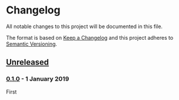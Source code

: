 <!-- markdownlint-disable no-duplicate-header -->

# Changelog

All notable changes to this project will be documented in this file.

The format is based on [Keep a Changelog](http://keepachangelog.com/en/1.0.0/)
and this project adheres to [Semantic Versioning](http://semver.org/spec/v2.0.0.html).

## [Unreleased]

### [0.1.0] - 1 January 2019

First

[Unreleased]: https://github.com/asd14/tape-ui/compare/v0.1.0...HEAD

[0.1.0]: https://github.com/asd14/tape-ui/compare/v0.1.0
